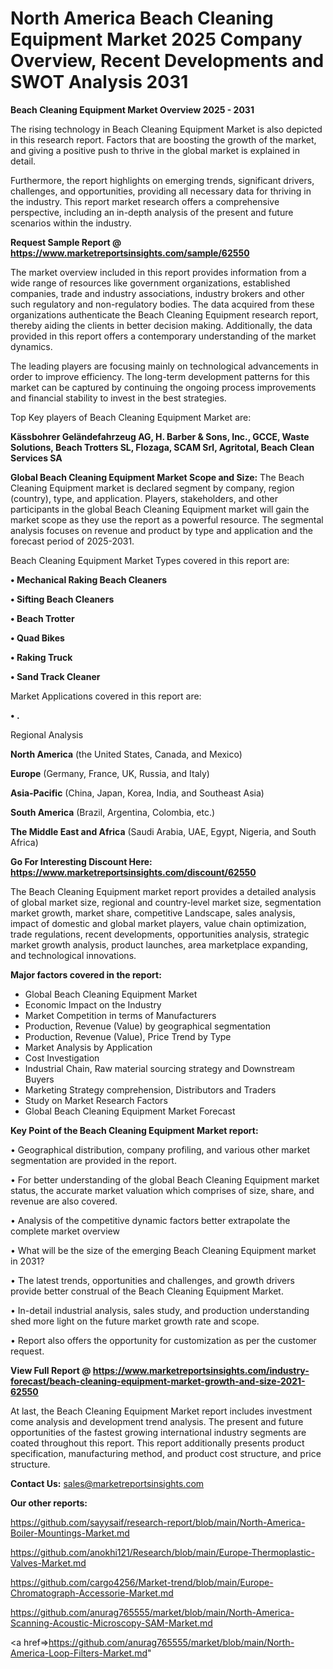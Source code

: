 # North America Beach Cleaning Equipment Market 2025 Company Overview, Recent Developments and SWOT Analysis 2031

<Strong> Beach Cleaning Equipment Market Overview 2025 - 2031</strong>

The rising technology in Beach Cleaning Equipment Market is also depicted in this research report. Factors that are boosting the growth of the market, and giving a positive push to thrive in the global market is explained in detail.

Furthermore, the report highlights on emerging trends, significant drivers, challenges, and opportunities, providing all necessary data for thriving in the industry. This report market research offers a comprehensive perspective, including an in-depth analysis of the present and future scenarios within the industry.

<strong>Request Sample Report @ <a href=https://www.marketreportsinsights.com/sample/62550>https://www.marketreportsinsights.com/sample/62550</a></strong>

The market overview included in this report provides information from a wide range of resources like government organizations, established companies, trade and industry associations, industry brokers and other such regulatory and non-regulatory bodies. The data acquired from these organizations authenticate the Beach Cleaning Equipment research report, thereby aiding the clients in better decision making. Additionally, the data provided in this report offers a contemporary understanding of the market dynamics.

The leading players are focusing mainly on technological advancements in order to improve efficiency. The long-term development patterns for this market can be captured by continuing the ongoing process improvements and financial stability to invest in the best strategies.

Top Key players of Beach Cleaning Equipment Market are:

<strong>Kässbohrer Geländefahrzeug AG, H. Barber & Sons, Inc., GCCE, Waste Solutions, Beach Trotters SL, Flozaga, SCAM Srl, Agritotal, Beach Clean Services SA</strong>

<strong><b>Global Beach Cleaning Equipment Market Scope and Size:</b></strong>
The Beach Cleaning Equipment market is declared segment by company, region (country), type, and application. Players, stakeholders, and other participants in the global Beach Cleaning Equipment market will gain the market scope as they use the report as a powerful resource. The segmental analysis focuses on revenue and product by type and application and the forecast period of 2025-2031.

Beach Cleaning Equipment Market Types covered in this report are:

<strong>• Mechanical Raking Beach Cleaners

• Sifting Beach Cleaners

• Beach Trotter

• Quad Bikes

• Raking Truck

• Sand Track Cleaner</strong>

Market Applications covered in this report are:

<strong>• .</strong> 

Regional Analysis

<strong>North America</strong> (the United States, Canada, and Mexico)

<strong>Europe</strong> (Germany, France, UK, Russia, and Italy)

<strong>Asia-Pacific</strong> (China, Japan, Korea, India, and Southeast Asia)

<strong>South America</strong> (Brazil, Argentina, Colombia, etc.)

<strong>The Middle East and Africa</strong> (Saudi Arabia, UAE, Egypt, Nigeria, and South Africa)

<strong>Go For Interesting Discount Here: <a href=https://www.marketreportsinsights.com/discount/62550>https://www.marketreportsinsights.com/discount/62550</a></strong>

The Beach Cleaning Equipment market report provides a detailed analysis of global market size, regional and country-level market size, segmentation market growth, market share, competitive Landscape, sales analysis, impact of domestic and global market players, value chain optimization, trade regulations, recent developments, opportunities analysis, strategic market growth analysis, product launches, area marketplace expanding, and technological innovations.

<strong><b>Major factors covered in the report:</b></strong>
<ul>
  <li>Global Beach Cleaning Equipment Market </li>
  <li>Economic Impact on the Industry</li>
  <li>Market Competition in terms of Manufacturers</li>
  <li>Production, Revenue (Value) by geographical segmentation</li>
  <li>Production, Revenue (Value), Price Trend by Type</li>
  <li>Market Analysis by Application</li>
  <li>Cost Investigation</li>
  <li>Industrial Chain, Raw material sourcing strategy and Downstream Buyers</li>
  <li>Marketing Strategy comprehension, Distributors and Traders</li>
  <li>Study on Market Research Factors</li>
  <li>Global Beach Cleaning Equipment Market Forecast</li>
</ul>

<strong><b>Key Point of the Beach Cleaning Equipment Market report:</b></strong>

• Geographical distribution, company profiling, and various other market segmentation are provided in the report.

• For better understanding of the global Beach Cleaning Equipment market status, the accurate market valuation which comprises of size, share, and revenue are also covered.

• Analysis of the competitive dynamic factors better extrapolate the complete market overview

• What will be the size of the emerging Beach Cleaning Equipment market in 2031?

• The latest trends, opportunities and challenges, and growth drivers provide better construal of the Beach Cleaning Equipment Market.

• In-detail industrial analysis, sales study, and production understanding shed more light on the future market growth rate and scope.

• Report also offers the opportunity for customization as per the customer request.

<strong><b>View Full Report @ <a href=https://www.marketreportsinsights.com/industry-forecast/beach-cleaning-equipment-market-growth-and-size-2021-62550>https://www.marketreportsinsights.com/industry-forecast/beach-cleaning-equipment-market-growth-and-size-2021-62550</a></b></strong>


At last, the Beach Cleaning Equipment Market report includes investment come analysis and development trend analysis. The present and future opportunities of the fastest growing international industry segments are coated throughout this report. This report additionally presents product specification, manufacturing method, and product cost structure, and price structure.

<strong>Contact Us:</strong>
sales@marketreportsinsights.com

<strong>Our other reports:</strong>

<a href=https://github.com/sayysaif/research-report/blob/main/North-America-Boiler-Mountings-Market.md>https://github.com/sayysaif/research-report/blob/main/North-America-Boiler-Mountings-Market.md</a>

<a href=https://github.com/anokhi121/Research/blob/main/Europe-Thermoplastic-Valves-Market.md>https://github.com/anokhi121/Research/blob/main/Europe-Thermoplastic-Valves-Market.md</a>

<a href=https://github.com/cargo4256/Market-trend/blob/main/Europe-Chromatograph-Accessorie-Market.md>https://github.com/cargo4256/Market-trend/blob/main/Europe-Chromatograph-Accessorie-Market.md</a>

<a href=https://github.com/anurag765555/market/blob/main/North-America-Scanning-Acoustic-Microscopy-SAM-Market.md>https://github.com/anurag765555/market/blob/main/North-America-Scanning-Acoustic-Microscopy-SAM-Market.md</a>

<a href=>https://github.com/anurag765555/market/blob/main/North-America-Loop-Filters-Market.md</a>"
